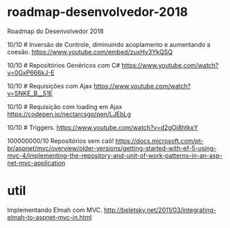 # roadmap-desenvolvedor-2018
Roadmap do Desenvolvedor 2018


10/10 # Inversão de Controle, diminuindo acoplamento e aumentando a coesão.
https://www.youtube.com/embed/zuxHv3YkQSQ

10/10 # Repositórios Genéricos com C#
https://www.youtube.com/watch?v=0GxP666kJ-E

10/10 # Requisições com Ajax
https://www.youtube.com/watch?v=SNKE_B__51E

10/10 # Requisição com loading em Ajax
https://codepen.io/nectarcsgo/pen/LJEbLg

10/10 # Triggers.
https://www.youtube.com/watch?v=d2gOi8htkxY

100000000/10
Repositórios sem caô!
https://docs.microsoft.com/pt-br/aspnet/mvc/overview/older-versions/getting-started-with-ef-5-using-mvc-4/implementing-the-repository-and-unit-of-work-patterns-in-an-asp-net-mvc-application

# util
Implementando Elmah com MVC.
http://beletsky.net/2011/03/integrating-elmah-to-aspnet-mvc-in.html

